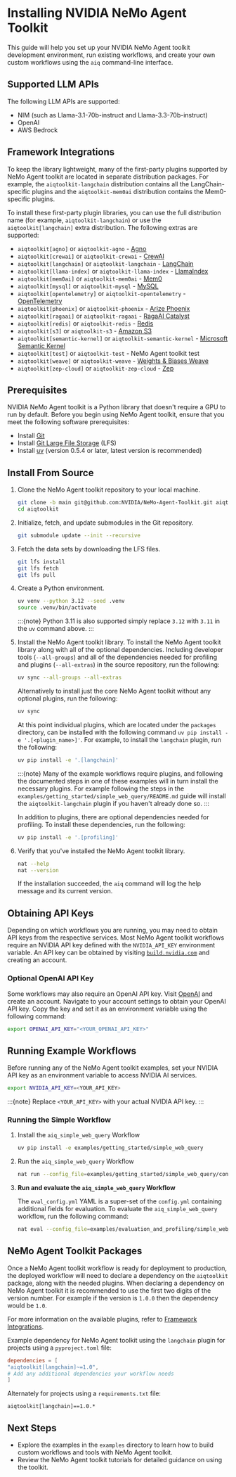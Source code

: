 <!--
SPDX-FileCopyrightText: Copyright (c) 2025, NVIDIA CORPORATION & AFFILIATES. All rights reserved.
SPDX-License-Identifier: Apache-2.0

Licensed under the Apache License, Version 2.0 (the "License");
you may not use this file except in compliance with the License.
You may obtain a copy of the License at

http://www.apache.org/licenses/LICENSE-2.0

Unless required by applicable law or agreed to in writing, software
distributed under the License is distributed on an "AS IS" BASIS,
WITHOUT WARRANTIES OR CONDITIONS OF ANY KIND, either express or implied.
See the License for the specific language governing permissions and
limitations under the License.
-->

# Installing NVIDIA NeMo Agent Toolkit

This guide will help you set up your NVIDIA NeMo Agent toolkit development environment, run existing workflows, and create your own custom workflows using the `aiq` command-line interface.

## Supported LLM APIs

The following LLM APIs are supported:

- NIM (such as Llama-3.1-70b-instruct and Llama-3.3-70b-instruct)
- OpenAI
- AWS Bedrock

## Framework Integrations

To keep the library lightweight, many of the first-party plugins supported by NeMo Agent toolkit are located in separate distribution packages. For example, the `aiqtoolkit-langchain` distribution contains all the LangChain-specific plugins and the `aiqtoolkit-mem0ai` distribution contains the Mem0-specific plugins.

To install these first-party plugin libraries, you can use the full distribution name (for example, `aiqtoolkit-langchain`) or use the `aiqtoolkit[langchain]` extra distribution. The following extras are supported:

- `aiqtoolkit[agno]` or `aiqtoolkit-agno` - [Agno](https://agno.com/)
- `aiqtoolkit[crewai]` or `aiqtoolkit-crewai` - [CrewAI](https://www.crewai.com/)
- `aiqtoolkit[langchain]` or `aiqtoolkit-langchain` - [LangChain](https://www.langchain.com/)
- `aiqtoolkit[llama-index]` or `aiqtoolkit-llama-index` - [LlamaIndex](https://www.llamaindex.ai/)
- `aiqtoolkit[mem0ai]` or `aiqtoolkit-mem0ai` - [Mem0](https://mem0.ai/)
- `aiqtoolkit[mysql]` or `aiqtoolkit-mysql` - [MySQL](https://www.mysql.com/)
- `aiqtoolkit[opentelemetry]` or `aiqtoolkit-opentelemetry` - [OpenTelemetry](https://opentelemetry.io/)
- `aiqtoolkit[phoenix]` or `aiqtoolkit-phoenix` - [Arize Phoenix](https://arize.com/docs/phoenix)
- `aiqtoolkit[ragaai]` or `aiqtoolkit-ragaai` - [RagaAI Catalyst](https://raga.ai/)
- `aiqtoolkit[redis]` or `aiqtoolkit-redis` - [Redis](https://redis.io/)
- `aiqtoolkit[s3]` or `aiqtoolkit-s3` - [Amazon S3](https://aws.amazon.com/s3/)
- `aiqtoolkit[semantic-kernel]` or `aiqtoolkit-semantic-kernel` - [Microsoft Semantic Kernel](https://learn.microsoft.com/en-us/semantic-kernel/)
- `aiqtoolkit[test]` or `aiqtoolkit-test` - NeMo Agent toolkit test
- `aiqtoolkit[weave]` or `aiqtoolkit-weave` - [Weights & Biases Weave](https://weave-docs.wandb.ai)
- `aiqtoolkit[zep-cloud]` or `aiqtoolkit-zep-cloud` - [Zep](https://www.getzep.com/)


## Prerequisites

NVIDIA NeMo Agent toolkit is a Python library that doesn't require a GPU to run by default. Before you begin using NeMo Agent toolkit, ensure that you meet the following software prerequisites:

- Install [Git](https://git-scm.com/)
- Install [Git Large File Storage](https://git-lfs.github.com/) (LFS)
- Install [uv](https://docs.astral.sh/uv/getting-started/installation/) (version 0.5.4 or later, latest version is recommended)

## Install From Source

1. Clone the NeMo Agent toolkit repository to your local machine.
    ```bash
    git clone -b main git@github.com:NVIDIA/NeMo-Agent-Toolkit.git aiqtoolkit
    cd aiqtoolkit
    ```

1. Initialize, fetch, and update submodules in the Git repository.
    ```bash
    git submodule update --init --recursive
    ```

1. Fetch the data sets by downloading the LFS files.
    ```bash
    git lfs install
    git lfs fetch
    git lfs pull
    ```

1. Create a Python environment.
    ```bash
    uv venv --python 3.12 --seed .venv
    source .venv/bin/activate
    ```
    :::{note}
    Python 3.11 is also supported simply replace `3.12` with `3.11` in the `uv` command above.
    :::

1. Install the NeMo Agent toolkit library.
    To install the NeMo Agent toolkit library along with all of the optional dependencies. Including developer tools (`--all-groups`) and all of the dependencies needed for profiling and plugins (`--all-extras`) in the source repository, run the following:
    ```bash
    uv sync --all-groups --all-extras
    ```

    Alternatively to install just the core NeMo Agent toolkit without any optional plugins, run the following:
    ```bash
    uv sync
    ```

    At this point individual plugins, which are located under the `packages` directory, can be installed with the following command `uv pip install -e '.[<plugin_name>]'`.
    For example, to install the `langchain` plugin, run the following:
    ```bash
    uv pip install -e '.[langchain]'
    ```

    :::{note}
    Many of the example workflows require plugins, and following the documented steps in one of these examples will in turn install the necessary plugins. For example following the steps in the `examples/getting_started/simple_web_query/README.md` guide will install the `aiqtoolkit-langchain` plugin if you haven't already done so.
    :::

    In addition to plugins, there are optional dependencies needed for profiling. To install these dependencies, run the following:
    ```bash
    uv pip install -e '.[profiling]'
    ```
1. Verify that you've installed the NeMo Agent toolkit library.

     ```bash
     nat --help
     nat --version
     ```

     If the installation succeeded, the `aiq` command will log the help message and its current version.


## Obtaining API Keys
Depending on which workflows you are running, you may need to obtain API keys from the respective services. Most NeMo Agent toolkit workflows require an NVIDIA API key defined with the `NVIDIA_API_KEY` environment variable. An API key can be obtained by visiting [`build.nvidia.com`](https://build.nvidia.com/) and creating an account.

### Optional OpenAI API Key
Some workflows may also require an OpenAI API key. Visit [OpenAI](https://openai.com/) and create an account. Navigate to your account settings to obtain your OpenAI API key. Copy the key and set it as an environment variable using the following command:

```bash
export OPENAI_API_KEY="<YOUR_OPENAI_API_KEY>"
```

## Running Example Workflows

Before running any of the NeMo Agent toolkit examples, set your NVIDIA API key as an
environment variable to access NVIDIA AI services.

```bash
export NVIDIA_API_KEY=<YOUR_API_KEY>
```

:::{note}
Replace `<YOUR_API_KEY>` with your actual NVIDIA API key.
:::

### Running the Simple Workflow

1. Install the `aiq_simple_web_query` Workflow

    ```bash
    uv pip install -e examples/getting_started/simple_web_query
    ```

2. Run the `aiq_simple_web_query` Workflow

    ```bash
    nat run --config_file=examples/getting_started/simple_web_query/configs/config.yml --input "What is LangSmith"
    ```

3. **Run and evaluate the `aiq_simple_web_query` Workflow**

    The `eval_config.yml` YAML is a super-set of the `config.yml` containing additional fields for evaluation. To evaluate the `aiq_simple_web_query` workflow, run the following command:
    ```bash
    nat eval --config_file=examples/evaluation_and_profiling/simple_web_query_eval/configs/eval_config.yml
    ```


## NeMo Agent Toolkit Packages
Once a NeMo Agent toolkit workflow is ready for deployment to production, the deployed workflow will need to declare a dependency on the `aiqtoolkit` package, along with the needed plugins. When declaring a dependency on NeMo Agent toolkit it is recommended to use the first two digits of the version number. For example if the version is `1.0.0` then the dependency would be `1.0`.

For more information on the available plugins, refer to [Framework Integrations](#framework-integrations).

Example dependency for NeMo Agent toolkit using the `langchain` plugin for projects using a `pyproject.toml` file:
```toml
dependencies = [
"aiqtoolkit[langchain]~=1.0",
# Add any additional dependencies your workflow needs
]
```

Alternately for projects using a `requirements.txt` file:
```
aiqtoolkit[langchain]==1.0.*
```

## Next Steps

* Explore the examples in the `examples` directory to learn how to build custom workflows and tools with NeMo Agent toolkit.
* Review the NeMo Agent toolkit tutorials for detailed guidance on using the toolkit.
